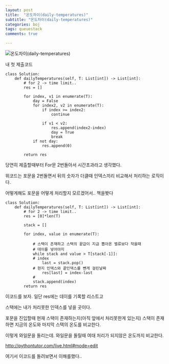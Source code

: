 ```yaml
---
layout: post
title:  "온도차이(daily-temperatures)"
subtitle: "온도차이(daily-temperatures)"
categories: boj
tags: queuestack
comments: true

---
```

![온도차이(daily-temperatures)](https://leetcode.com/problems/daily-temperatures/)

내 첫 제출코드

```
class Solution:
    def dailyTemperatures(self, T: List[int]) -> List[int]:
        # for 2 -> time limit..
        res = []
        
        for index, v1 in enumerate(T):
            day = False
            for index2, v2 in enumerate(T):
                if index >= index2:
                    continue
                
                if v1 < v2:
                    res.append(index2-index)
                    day = True
                    break
            if not day:
                res.append(0)
                
        return res
```

당연히 제출할때부터 For문 2번돌아서 시간초과라고 생각했다.

위코드는 포문을 2번돌면서 뒤의 숫자가 더클때 인덱스끼리 비교해서 처리하는 로직이다.

어떻게해도 포문을 어떻게 처리할지 모르겠어서.. 책을봣다

```
class Solution:
    def dailyTemperatures(self, T: List[int]) -> List[int]:
        # for 2 -> time limit..
        res = [0]*len(T)
        
        stack = []
        
        for index, value in enumerate(T):
            
            # 스택이 존재하고 스택의 끝값이 지금 뽑아온 벨류보다 작을때
            # 데이를 넣어야지
            while stack and value > T[stack[-1]]:
            # index
                last = stack.pop()
            # 현지 인덱스와 끝인덱스를 뺀게 걸린날짜
                res[last] = index-last
            # 
            stack.append(index)
        return res
```

이코드를 보자. 일단 res에는 데이를 기록할 리스트고

스택에는 내가 처리못한 인덱스를 넣을 곳이다.

포문을 진입할때 현재 스택이 존재하는지(아직 앞에서 처리못한게 있는지) 스택이 존재하면 지금의 온도와 마지막 스택의 온도를 비교한다.

이렇게 와일문을 돌리는데. 와일문을 돌릴때 여태 처리가 되지않은 온도까지 비교한다.

http://pythontutor.com/live.html#mode=edit

여기서 이코드를 돌려보면서 이해를했다..